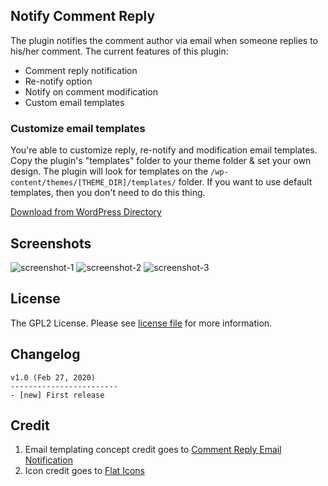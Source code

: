 Notify Comment Reply
---------------
The plugin notifies the comment author via email when someone replies to his/her comment. The current features of this plugin:

* Comment reply notification
* Re-notify option
* Notify on comment modification
* Custom email templates

### Customize email templates

You're able to customize reply, re-notify and modification email templates. Copy the plugin's "templates" folder to your theme folder & set your own design. The plugin will look for templates on the ```/wp-content/themes/[THEME_DIR]/templates/``` folder. If you want to use default templates, then you don't need to do this thing.

[Download from WordPress Directory](https://wordpress.org/plugins/notify-comment-reply/)

Screenshots
----------------------
![screenshot-1](https://user-images.githubusercontent.com/13184472/75423765-8ff72b80-5969-11ea-9013-8b3ac0488e6c.png)
![screenshot-2](https://user-images.githubusercontent.com/13184472/75423759-8e2d6800-5969-11ea-9f05-65aa0919ca50.png)
![screenshot-3](https://user-images.githubusercontent.com/13184472/75423763-8ff72b80-5969-11ea-9b98-3414e83c9bd8.png)

## License

The GPL2 License. Please see [license file](https://github.com/mdobydullah/notify-comment-reply/blob/master/LICENSE) for more information.

## Changelog
```
v1.0 (Feb 27, 2020)
------------------------
- [new] First release
```

## Credit
1. Email templating concept credit goes to [Comment Reply Email Notification](https://wordpress.org/plugins/comment-reply-email-notification)
2. Icon credit goes to [Flat Icons](https://www.flaticon.com/authors/flat-icons)